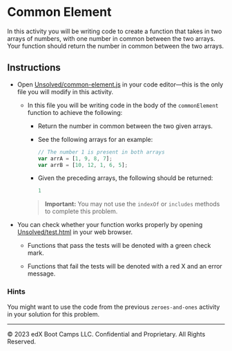 # Common Element

In this activity you will be writing code to create a function that takes in two arrays of numbers, with one number in common between the two arrays. Your function should return the number in common between the two arrays.

## Instructions

* Open [Unsolved/common-element.js](Unsolved/common-element.js) in your code editor&mdash;this is the only file you will modify in this activity.

  * In this file you will be writing code in the body of the `commonElement` function to achieve the following:

    * Return the number in common between the two given arrays.

    * See the following arrays for an example:

      ```js
      // The number 1 is present in both arrays
      var arrA = [1, 9, 8, 7];
      var arrB = [10, 12, 1, 6, 5];
      ```

    * Given the preceding arrays, the following should be returned:

      ```js
      1
      ```

    > **Important:** You may not use the `indexOf` or `includes` methods to complete this problem.

* You can check whether your function works properly by opening [Unsolved/test.html](Unsolved/test.html) in your web browser.

  * Functions that pass the tests will be denoted with a green check mark.

  * Functions that fail the tests will be denoted with a red X and an error message.

### Hints

You might want to use the code from the previous `zeroes-and-ones` activity in your solution for this problem.

---
© 2023 edX Boot Camps LLC. Confidential and Proprietary. All Rights Reserved.
